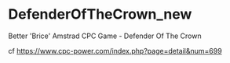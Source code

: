 # DefenderOfTheCrown_new
Better 'Brice' Amstrad CPC Game - Defender Of The Crown

cf https://www.cpc-power.com/index.php?page=detail&num=699
